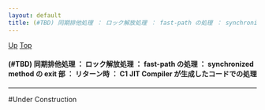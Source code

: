 ```yaml
---
layout: default
title: (#TBD) 同期排他処理 ： ロック解放処理 ： fast-path の処理 ： synchronized method の exit 部 ： リターン時 ： C1 JIT Compiler が生成したコードでの処理
---
```

[Up](noW9zIplom.html) [Top](../index.html)

#### (#TBD) 同期排他処理 ： ロック解放処理 ： fast-path の処理 ： synchronized method の exit 部 ： リターン時 ： C1 JIT Compiler が生成したコードでの処理

--- 
#Under Construction






